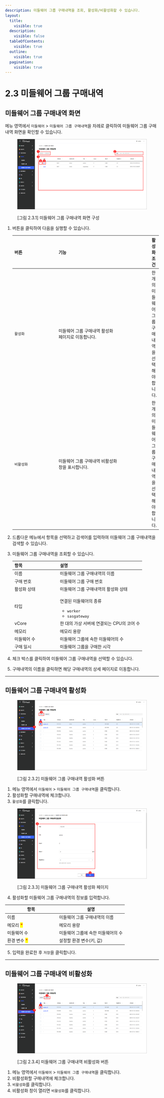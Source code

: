 ```yaml
---
description: 미들웨어 그룹 구매내역을 조회, 활성화/비활성화할 수 있습니다.
layout:
  title:
    visible: true
  description:
    visible: false
  tableOfContents:
    visible: true
  outline:
    visible: true
  pagination:
    visible: true
---
```


# 2.3 미들웨어 그룹 구매내역

## 미들웨어 그룹 구매내역 화면

메뉴 영역에서 `미들웨어` > `미들웨어 그룹 구매내역`을 차례로 클릭하여 미들웨어 그룹 구매내역 화면을 확인할 수 있습니다.

<figure><img src="../.gitbook/assets/2.3.1.png" alt=""><figcaption><p>[그림 2.3.1] 미들웨어 그룹 구매내역 화면 구성</p></figcaption></figure>

1.  버튼을 클릭하여 다음을 실행할 수 있습니다.

    <table><thead><tr><th width="135">버튼</th><th width="302">기능</th><th>활성화 조건</th></tr></thead><tbody><tr><td><code>활성화</code></td><td>미들웨어 그룹 구매내역 활성화 <br>페이지로 이동합니다.</td><td>한 개의 미들웨어 그룹 구매내역을 <br>선택해야 합니다.</td></tr><tr><td><code>비활성화</code></td><td>미들웨어 그룹 구매내역 비활성화 <br>창을 표시합니다.</td><td>한 개의 미들웨어 그룹 구매내역을 <br>선택해야 합니다.</td></tr></tbody></table>
2. 드롭다운 메뉴에서 항목을 선택하고 검색어를 입력하여 미들웨어 그룹 구매내역을 검색할 수 있습니다.
3.  미들웨어 그룹 구매내역을 조회할 수 있습니다.&#x20;

    <table><thead><tr><th width="135">항목</th><th>설명</th></tr></thead><tbody><tr><td>이름</td><td>미들웨어 그룹 구매내역의 이름</td></tr><tr><td>구매 번호</td><td>미들웨어 그룹 구매 번호</td></tr><tr><td>활성화 상태</td><td>미들웨어 그룹 구매내역의 활성화 상태</td></tr><tr><td>타입</td><td><p>연결된 미들웨어의 종류</p><ul><li><code>worker</code></li><li><code>sasgateway</code></li></ul></td></tr><tr><td>vCore</td><td>한 대의 가상 서버에 연결되는 CPU의 코어 수</td></tr><tr><td>메모리</td><td>메모리 용량</td></tr><tr><td>미들웨어 수</td><td>미들웨어 그룹에 속한 미들웨어의 수</td></tr><tr><td>구매 일시</td><td>미들웨어 그룹을 구매한 시각</td></tr></tbody></table>
4. 체크 박스를 클릭하여 미들웨어 그룹 구매내역을 선택할 수 있습니다.
5. 구매내역의 이름을 클릭하면 해당 구매내역의 상세 페이지로 이동합니다.

***

## 미들웨어 그룹 구매내역 활성화

<figure><img src="../.gitbook/assets/2.3.2 (2).png" alt=""><figcaption><p>[그림 2.3.2] 미들웨어 그룹 구매내역 활성화 버튼</p></figcaption></figure>

1. 메뉴 영역에서 `미들웨어` > `미들웨어 그룹 구매내역`을 클릭합니다.
2. 활성화할 구매내역에 체크합니다.
3. `활성화`를 클릭합니다.

<figure><img src="../.gitbook/assets/2.3.3 (2).png" alt=""><figcaption><p>[그림 2.3.3] 미들웨어 그룹 구매내역 활성화 페이지</p></figcaption></figure>

4. 활성화할 미들웨어 그룹 구매내역의 정보를 입력합니다.

<table><thead><tr><th width="156">항목</th><th>설명</th></tr></thead><tbody><tr><td>이름</td><td>미들웨어 그룹 구매내역의 이름</td></tr><tr><td>메모리 <mark style="color:red;">*</mark></td><td>메모리 용량</td></tr><tr><td>미들웨어 수</td><td>미들웨어 그룹에 속한 미들웨어의 수</td></tr><tr><td>환경 변수 <mark style="color:red;">*</mark></td><td>설정할 환경 변수(키, 값)</td></tr></tbody></table>

5. 입력을 완료한 후 `저장`을 클릭합니다.

***

## 미들웨어 그룹 구매내역 비활성화

<figure><img src="../.gitbook/assets/2.3.4.png" alt=""><figcaption><p>[그림 2.3.4] 미들웨어 그룹 구매내역 비활성화 버튼</p></figcaption></figure>

1. 메뉴 영역에서 `미들웨어` > `미들웨어 그룹 구매내역`을 클릭합니다.
2. 비활성화할 구매내역에 체크합니다.
3. `비활성화`를 클릭합니다.
4. 비활성화 창이 열리면 `비활성화`를 클릭합니다.
